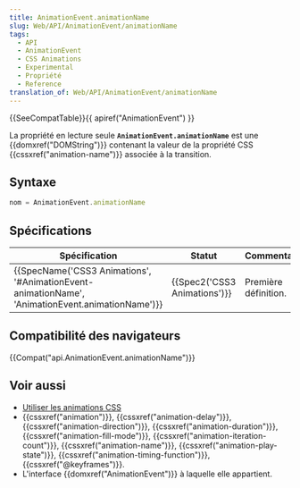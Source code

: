 ```yaml
---
title: AnimationEvent.animationName
slug: Web/API/AnimationEvent/animationName
tags:
  - API
  - AnimationEvent
  - CSS Animations
  - Experimental
  - Propriété
  - Reference
translation_of: Web/API/AnimationEvent/animationName
---
```

{{SeeCompatTable}}{{ apiref("AnimationEvent") }}

La propriété en lecture seule **`AnimationEvent.animationName`** est une {{domxref("DOMString")}} contenant la valeur de la propriété CSS {{cssxref("animation-name")}} associée à la transition.

## Syntaxe

```js
nom = AnimationEvent.animationName
```

## Spécifications

| Spécification                                                                                                                    | Statut                               | Commentaires         |
| -------------------------------------------------------------------------------------------------------------------------------- | ------------------------------------ | -------------------- |
| {{SpecName('CSS3 Animations', '#AnimationEvent-animationName', 'AnimationEvent.animationName')}} | {{Spec2('CSS3 Animations')}} | Première définition. |

## Compatibilité des navigateurs

{{Compat("api.AnimationEvent.animationName")}}

## Voir aussi

- [Utiliser les animations CSS](/fr/docs/CSS/Animations_CSS)
- {{cssxref("animation")}}, {{cssxref("animation-delay")}}, {{cssxref("animation-direction")}}, {{cssxref("animation-duration")}}, {{cssxref("animation-fill-mode")}}, {{cssxref("animation-iteration-count")}}, {{cssxref("animation-name")}}, {{cssxref("animation-play-state")}}, {{cssxref("animation-timing-function")}}, {{cssxref("@keyframes")}}.
- L'interface {{domxref("AnimationEvent")}} à laquelle elle appartient.
